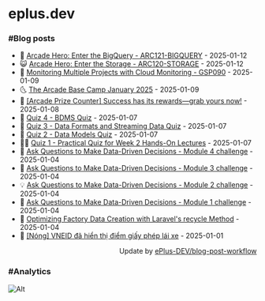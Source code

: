 # eplus.dev

### #Blog posts

<!-- BLOG-POST-LIST:START -->
 - 🧰 [Arcade Hero: Enter the BigQuery - ARC121-BIGQUERY](https://eplus.dev/arcade-hero-enter-the-bigquery-arc121-bigquery) - 2025-01-12
 - 😺 [Arcade Hero: Enter the Storage - ARC120-STORAGE](https://eplus.dev/arcade-hero-enter-the-storage-arc120-storage) - 2025-01-12
 - 🗽 [Monitoring Multiple Projects with Cloud Monitoring - GSP090](https://eplus.dev/monitoring-multiple-projects-with-cloud-monitoring-gsp090) - 2025-01-09
 - 🌜 [The Arcade Base Camp January 2025](https://eplus.dev/the-arcade-base-camp-january-2025) - 2025-01-09
 - 📝 [[Arcade Prize Counter] Success has its rewards—grab yours now!](https://eplus.dev/arcade-prize-counter-success-has-its-rewardsgrab-yours-now) - 2025-01-08
 - 🚀 [Quiz 4 - BDMS Quiz](https://eplus.dev/quiz-4-bdms-quiz) - 2025-01-07
 - 💼 [Quiz 3 - Data Formats and Streaming Data Quiz](https://eplus.dev/quiz-3-data-formats-and-streaming-data-quiz) - 2025-01-07
 - 🦣 [Quiz 2 - Data Models Quiz](https://eplus.dev/quiz-2-data-models-quiz) - 2025-01-07
 - 👨‍🏫 [Quiz 1 - Practical Quiz for Week 2 Hands-On Lectures](https://eplus.dev/quiz-1-practical-quiz-for-week-2-hands-on-lectures) - 2025-01-07
 - 🔭 [Ask Questions to Make Data-Driven Decisions - Module 4 challenge](https://eplus.dev/ask-questions-to-make-data-driven-decisions-module-4-challenge) - 2025-01-04
 - 🤡 [Ask Questions to Make Data-Driven Decisions - Module 3 challenge](https://eplus.dev/ask-questions-to-make-data-driven-decisions-module-3-challenge) - 2025-01-04
 - 💡 [Ask Questions to Make Data-Driven Decisions - Module 2 challenge](https://eplus.dev/ask-questions-to-make-data-driven-decisions-module-2-challenge) - 2025-01-04
 - 🦣 [Ask Questions to Make Data-Driven Decisions - Module 1 challenge](https://eplus.dev/ask-questions-to-make-data-driven-decisions-module-1-challenge) - 2025-01-04
 - 💪 [Optimizing Factory Data Creation with Laravel&#39;s recycle Method](https://eplus.dev/optimizing-factory-data-creation-with-laravels-recycle-method) - 2025-01-04
 - 🤡 [[Nóng] VNEID đã hiển thị điểm giấy phép lái xe](https://eplus.dev/nong-vneid-da-hien-thi-diem-giay-phep-lai-xe) - 2025-01-01<!-- BLOG-POST-LIST:END -->

<div align="right">
  Update by <a target="_blank"
    href="https://github.com/ePlus-DEV/blog-post-workflow">ePlus-DEV/blog-post-workflow</a>
</div>

### #Analytics
![Alt](https://repobeats.axiom.co/api/embed/9990f7cddfbad8d834990b10ccad05f81ac1096f.svg "Repobeats analytics image")
